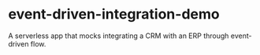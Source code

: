 # event-driven-integration-demo
A serverless app that mocks integrating a CRM with an ERP through event-driven flow.
